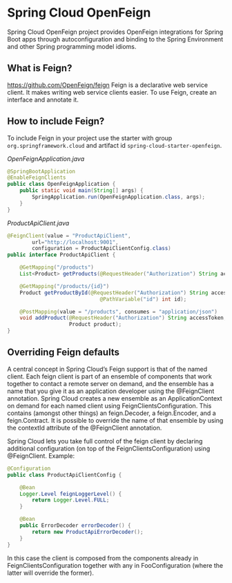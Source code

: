 # Spring Cloud OpenFeign

Spring Cloud OpenFeign project provides OpenFeign integrations for Spring Boot apps through autoconfiguration and binding to the Spring Environment and other Spring programming model idioms.

## What is Feign?
https://github.com/OpenFeign/feign
Feign is a declarative web service client. It makes writing web service clients easier. To use Feign, create an interface and annotate it.

## How to include Feign?
To include Feign in your project use the starter with group <code>org.springframework.cloud</code> and artifact id <code>spring-cloud-starter-openfeign</code>.

<i>OpenFeignApplication.java</i>
```java
@SpringBootApplication
@EnableFeignClients
public class OpenFeignApplication {
	public static void main(String[] args) {
		SpringApplication.run(OpenFeignApplication.class, args);
	}
}
```
<i>ProductApiClient.java</i>
```java
@FeignClient(value = "ProductApiClient",
        url="http://localhost:9001",
        configuration = ProductApiClientConfig.class)
public interface ProductApiClient {

    @GetMapping("/products")
    List<Product> getProducts(@RequestHeader("Authorization") String accessToken);

    @GetMapping("/products/{id}")
    Product getProductById(@RequestHeader("Authorization") String accessToken,
                              @PathVariable("id") int id);

    @PostMapping(value = "/products", consumes = "application/json")
    void addProduct(@RequestHeader("Authorization") String accessToken,
                    Product product);
}
```

## Overriding Feign defaults
A central concept in Spring Cloud’s Feign support is that of the named client. 
Each feign client is part of an ensemble of components that work together to contact a remote server on demand, and the ensemble has a name that you give it as an application developer using the @FeignClient annotation. 
Spring Cloud creates a new ensemble as an ApplicationContext on demand for each named client using FeignClientsConfiguration. 
This contains (amongst other things) an feign.Decoder, a feign.Encoder, and a feign.Contract. 
It is possible to override the name of that ensemble by using the contextId attribute of the @FeignClient annotation.

Spring Cloud lets you take full control of the feign client by declaring additional configuration (on top of the FeignClientsConfiguration) using @FeignClient. Example:

```java
@Configuration
public class ProductApiClientConfig {

    @Bean
    Logger.Level feignLoggerLevel() {
        return Logger.Level.FULL;
    }

    @Bean
    public ErrorDecoder errorDecoder() {
        return new ProductApiErrorDecoder();
    }
}

```


In this case the client is composed from the components already in FeignClientsConfiguration together with any in FooConfiguration (where the latter will override the former).